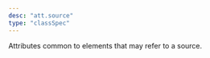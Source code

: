 ```yaml
---
desc: "att.source"
type: "classSpec"
---
```


Attributes common to elements that may refer to a source.